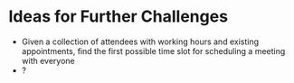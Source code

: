 Ideas for Further Challenges
============================

-   Given a collection of attendees with working hours and existing
    appointments, find the first possible time slot for scheduling a meeting
    with everyone
-   ?
